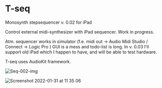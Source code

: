 # T-seq
Monosynth stepsequencer v. 0.02 for iPad 

Control external midi-synthesizer with iPad sequencer. 
Work in progress. 

Atm. sequencer works in simulator (f.e. midi out -> Audio Midi Studio / Connect -> Logic Pro )
GUI is a mess and todo-list is long. In v. 0.03 I'll support old iPad which I happen to have, and
will be able to test hardware.

T-seq uses AudioKit framework.



![Seq-002-img](https://user-images.githubusercontent.com/93654870/151774647-28b84572-baa8-4654-861c-ed239b526dfc.jpg)

![Screenshot 2022-01-31 at 11 35 06](https://user-images.githubusercontent.com/93654870/151774682-04233b13-9380-4dc8-83c0-45486a354aec.png)
